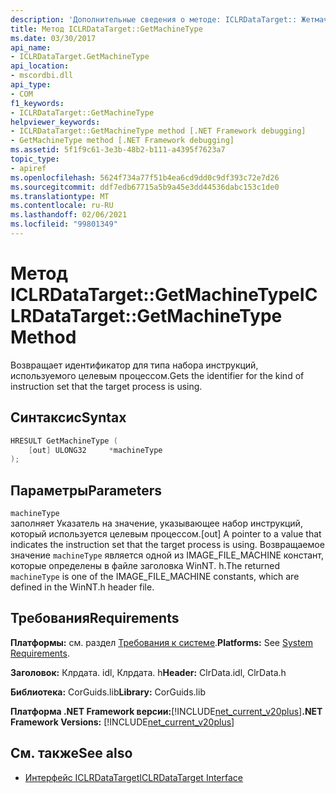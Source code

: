 ```yaml
---
description: 'Дополнительные сведения о методе: ICLRDataTarget:: Жетмачинетипе'
title: Метод ICLRDataTarget::GetMachineType
ms.date: 03/30/2017
api_name:
- ICLRDataTarget.GetMachineType
api_location:
- mscordbi.dll
api_type:
- COM
f1_keywords:
- ICLRDataTarget::GetMachineType
helpviewer_keywords:
- ICLRDataTarget::GetMachineType method [.NET Framework debugging]
- GetMachineType method [.NET Framework debugging]
ms.assetid: 5f1f9c61-3e3b-48b2-b111-a4395f7623a7
topic_type:
- apiref
ms.openlocfilehash: 5624f734a77f51b4ea6cd9dd0c9df393c72e7d26
ms.sourcegitcommit: ddf7edb67715a5b9a45e3dd44536dabc153c1de0
ms.translationtype: MT
ms.contentlocale: ru-RU
ms.lasthandoff: 02/06/2021
ms.locfileid: "99801349"
---
```

# <a name="iclrdatatargetgetmachinetype-method"></a><span data-ttu-id="d3957-103">Метод ICLRDataTarget::GetMachineType</span><span class="sxs-lookup"><span data-stu-id="d3957-103">ICLRDataTarget::GetMachineType Method</span></span>

<span data-ttu-id="d3957-104">Возвращает идентификатор для типа набора инструкций, используемого целевым процессом.</span><span class="sxs-lookup"><span data-stu-id="d3957-104">Gets the identifier for the kind of instruction set that the target process is using.</span></span>  
  
## <a name="syntax"></a><span data-ttu-id="d3957-105">Синтаксис</span><span class="sxs-lookup"><span data-stu-id="d3957-105">Syntax</span></span>  
  
```cpp  
HRESULT GetMachineType (  
    [out] ULONG32     *machineType  
);  
```  
  
## <a name="parameters"></a><span data-ttu-id="d3957-106">Параметры</span><span class="sxs-lookup"><span data-stu-id="d3957-106">Parameters</span></span>  

 `machineType`  
 <span data-ttu-id="d3957-107">заполняет Указатель на значение, указывающее набор инструкций, который используется целевым процессом.</span><span class="sxs-lookup"><span data-stu-id="d3957-107">[out] A pointer to a value that indicates the instruction set that the target process is using.</span></span> <span data-ttu-id="d3957-108">Возвращаемое значение `machineType` является одной из IMAGE_FILE_MACHINE констант, которые определены в файле заголовка WinNT. h.</span><span class="sxs-lookup"><span data-stu-id="d3957-108">The returned `machineType` is one of the IMAGE_FILE_MACHINE constants, which are defined in the WinNT.h header file.</span></span>  
  
## <a name="requirements"></a><span data-ttu-id="d3957-109">Требования</span><span class="sxs-lookup"><span data-stu-id="d3957-109">Requirements</span></span>  

 <span data-ttu-id="d3957-110">**Платформы:** см. раздел [Требования к системе](../../get-started/system-requirements.md).</span><span class="sxs-lookup"><span data-stu-id="d3957-110">**Platforms:** See [System Requirements](../../get-started/system-requirements.md).</span></span>  
  
 <span data-ttu-id="d3957-111">**Заголовок:** Клрдата. idl, Клрдата. h</span><span class="sxs-lookup"><span data-stu-id="d3957-111">**Header:** ClrData.idl, ClrData.h</span></span>  
  
 <span data-ttu-id="d3957-112">**Библиотека:** CorGuids.lib</span><span class="sxs-lookup"><span data-stu-id="d3957-112">**Library:** CorGuids.lib</span></span>  
  
 <span data-ttu-id="d3957-113">**Платформа .NET Framework версии:**[!INCLUDE[net_current_v20plus](../../../../includes/net-current-v20plus-md.md)]</span><span class="sxs-lookup"><span data-stu-id="d3957-113">**.NET Framework Versions:** [!INCLUDE[net_current_v20plus](../../../../includes/net-current-v20plus-md.md)]</span></span>  
  
## <a name="see-also"></a><span data-ttu-id="d3957-114">См. также</span><span class="sxs-lookup"><span data-stu-id="d3957-114">See also</span></span>

- [<span data-ttu-id="d3957-115">Интерфейс ICLRDataTarget</span><span class="sxs-lookup"><span data-stu-id="d3957-115">ICLRDataTarget Interface</span></span>](iclrdatatarget-interface.md)
